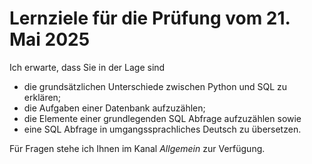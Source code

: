 # Lernziele für die Prüfung vom 21. Mai 2025

Ich erwarte, dass Sie in der Lage sind

* die grundsätzlichen Unterschiede zwischen Python und SQL zu erklären;
* die Aufgaben einer Datenbank aufzuzählen;
* die Elemente einer grundlegenden SQL Abfrage aufzuzählen sowie
* eine SQL Abfrage in umgangssprachliches Deutsch zu übersetzen.

Für Fragen stehe ich Ihnen im Kanal *Allgemein* zur Verfügung.